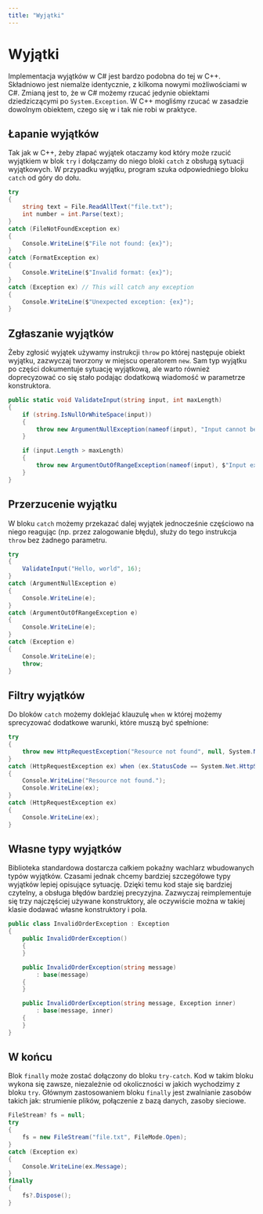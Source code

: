 ```yaml
---
title: "Wyjątki"
---
```


# Wyjątki

Implementacja wyjątków w C# jest bardzo podobna do tej w C++. Składniowo jest niemalże identycznie, z kilkoma nowymi możliwościami w C#. Zmianą jest to, że w C# możemy rzucać jedynie obiektami dziedziczącymi po `System.Exception`. W C++ mogliśmy rzucać w zasadzie dowolnym obiektem, czego się w i tak nie robi w praktyce.

## Łapanie wyjątków

Tak jak w C++, żeby złapać wyjątek otaczamy kod który może rzucić wyjątkiem w blok `try` i dołączamy do niego bloki `catch` z obsługą sytuacji wyjątkowych. W przypadku wyjątku, program szuka odpowiedniego bloku `catch` od góry do dołu.

```csharp
try
{
    string text = File.ReadAllText("file.txt");
    int number = int.Parse(text);
}
catch (FileNotFoundException ex)
{
    Console.WriteLine($"File not found: {ex}");
}
catch (FormatException ex)
{
    Console.WriteLine($"Invalid format: {ex}");
}
catch (Exception ex) // This will catch any exception
{
    Console.WriteLine($"Unexpected exception: {ex}");
}
```

## Zgłaszanie wyjątków

Żeby zgłosić wyjątek używamy instrukcji `throw` po której następuje obiekt wyjątku, zazwyczaj tworzony w miejscu operatorem `new`. Sam typ wyjątku po części dokumentuje sytuację wyjątkową, ale warto również doprecyzować co się stało podając dodatkową wiadomość w parametrze konstruktora.

```csharp
public static void ValidateInput(string input, int maxLength)
{
    if (string.IsNullOrWhiteSpace(input))
    {
        throw new ArgumentNullException(nameof(input), "Input cannot be null or empty.");
    }

    if (input.Length > maxLength)
    {
        throw new ArgumentOutOfRangeException(nameof(input), $"Input exceeds the maximum length of {maxLength} characters.");
    }
}
```

## Przerzucenie wyjątku

W bloku `catch` możemy przekazać dalej wyjątek jednocześnie częściowo na niego reagując (np. przez zalogowanie błędu), służy do tego instrukcja `throw` bez żadnego parametru. 

```csharp
try
{
    ValidateInput("Hello, world", 16);
}
catch (ArgumentNullException e)
{
    Console.WriteLine(e);
}
catch (ArgumentOutOfRangeException e)
{
    Console.WriteLine(e);
}
catch (Exception e)
{
    Console.WriteLine(e);
    throw;
}
```

## Filtry wyjątków

Do bloków `catch` możemy doklejać klauzulę `when` w której możemy sprecyzować dodatkowe warunki, które muszą być spełnione:

```csharp
try
{
    throw new HttpRequestException("Resource not found", null, System.Net.HttpStatusCode.NotFound);
}
catch (HttpRequestException ex) when (ex.StatusCode == System.Net.HttpStatusCode.NotFound)
{
    Console.WriteLine("Resource not found.");
    Console.WriteLine(ex);
}
catch (HttpRequestException ex)
{
    Console.WriteLine(ex);
}
```

## Własne typy wyjątków

Biblioteka standardowa dostarcza całkiem pokaźny wachlarz wbudowanych typów wyjątków. Czasami jednak chcemy bardziej szczegółowe typy wyjątków lepiej opisujące sytuację. Dzięki temu kod staje się bardziej czytelny, a obsługa błędów bardziej precyzyjna. Zazwyczaj reimplementuje się trzy najczęściej używane konstruktory, ale oczywiście można w takiej klasie dodawać własne konstruktory i pola.

```csharp
public class InvalidOrderException : Exception
{
    public InvalidOrderException() 
    {
    }

    public InvalidOrderException(string message)
        : base(message)
    {
    }

    public InvalidOrderException(string message, Exception inner)
        : base(message, inner)
    {
    }
}
```

## W końcu

Blok `finally` może zostać dołączony do bloku `try-catch`. Kod w takim bloku wykona się zawsze, niezależnie od okoliczności w jakich wychodzimy z bloku `try`. Głównym zastosowaniem bloku `finally` jest zwalnianie zasobów takich jak: strumienie plików, połączenie z bazą danych, zasoby sieciowe.

```csharp
FileStream? fs = null;
try
{
    fs = new FileStream("file.txt", FileMode.Open);
}
catch (Exception ex)
{
    Console.WriteLine(ex.Message);
}
finally
{
    fs?.Dispose();
}
```
